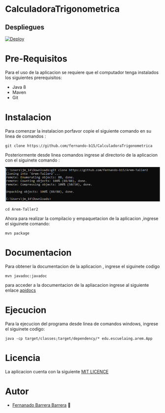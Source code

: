 # CalculadoraTrigonometrica


## Despliegues

[![Deploy](https://www.herokucdn.com/deploy/button.svg)](https://parcialarepserver.herokuapp.com/respuesta?funcion=tan&datos=0.7985)

# Pre-Requisitos

Para el uso de la aplicacion se requiere que el computador tenga instalados los siguientes prerequisitos:

   * Java 8
   * Maven
   * Git

# Instalacion

Para comenzar la instalacion porfavor copie el siguiente comando en su linea de comandos :

~~~
git clone https://github.com/fernando-b15/CalculadoraTrigonometrica
~~~

Posteriormente desde linea comandos ingrese al directorio de la aplicacion con el siguinete comando :

![image3](https://github.com/fernando-b15/Arem-Taller2/blob/master/img/clone.PNG)

~~~
cd Arem-Taller2
~~~

Ahora para realizar la compilacio y empaquetacion de la aplicacion ,ingrese el siguinete comando:

~~~
mvn package
~~~

# Documentacion

Para obtener la documentacion de la aplicacion , ingrese el siguinete codigo

~~~
mvn javadoc:javadoc
~~~

para acceder a la documentacion de la apliacacion ingrese al siguiente enlace [apidocs](https://github.com/fernando-b15/CalculadoraTrigonometrica/tree/master/apidocs) 

# Ejecucion

Para la ejecucion del programa desde linea de comandos windows, ingrese el siguinete codigo:

~~~
java -cp target/classes;target/dependency/* edu.escuelaing.arem.App
~~~

# Licencia

La aplicacion cuenta con la siguiente [MIT LICENCE](https://github.com/fernando-b15/CalculadoraTrigonometrica/blob/master/LICENSE) 

# Autor

   * [Fernanado Barrera Barrera](https://github.com/fernando-b15) :guitar:
